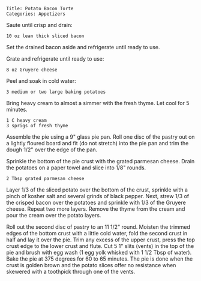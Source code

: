 ~~~ recipe-info
Title: Potato Bacon Torte
Categories: Appetizers
~~~

Saute until crisp and drain:

~~~ recipe-ingredients
10 oz lean thick sliced bacon
~~~

Set the drained bacon aside and refrigerate until ready to use.

Grate and refrigerate until ready to use:

~~~ recipe-ingredients
8 oz Gruyere cheese
~~~

Peel and soak in cold water:

~~~ recipe-ingredients
3 medium or two large baking potatoes
~~~

Bring heavy cream to almost a simmer with the fresh thyme.  Let cool for 5 minutes.

~~~ recipe-ingredients
1 C heavy cream
3 sprigs of fresh thyme
~~~

Assemble the pie using a 9" glass pie pan.  Roll one disc of the pastry out on a lightly floured
board and fit (do not stretch) into the pie pan and trim the dough 1/2" over the edge of the pan.

Sprinkle the bottom of the pie crust with the grated parmesan cheese. Drain the potatoes on a
paper towel and slice into 1/8" rounds.

~~~ recipe-ingredients
2 Tbsp grated parmesan cheese
~~~

Layer 1/3 of the sliced potato over the bottom of the crust, sprinkle with a pinch of kosher salt
and several grinds of black pepper.  Next, strew 1/3 of the crisped bacon over the potatoes and
sprinkle with 1/3 of the Gruyere cheese.  Repeat two more layers.  Remove the thyme from the cream
and pour the cream over the potato layers.

Roll out the second disc of pastry to an 11 1/2" round.  Moisten the trimmed edges of the bottom
crust with a little cold water, fold the second crust in half and lay it over the pie.  Trim any
excess of the upper crust, press the top crust edge to the lower crust and flute.  Cut 5 1" slits
(vents) in the top of the pie and brush with egg wash (1 egg yolk whisked with 1 1/2 Tbsp of water).
Bake the pie at 375 degrees for 60 to 65 minutes.  The pie is done when the crust is golden brown
and  the potato slices offer no resistance when skewered with a toothpick through one of the vents.
